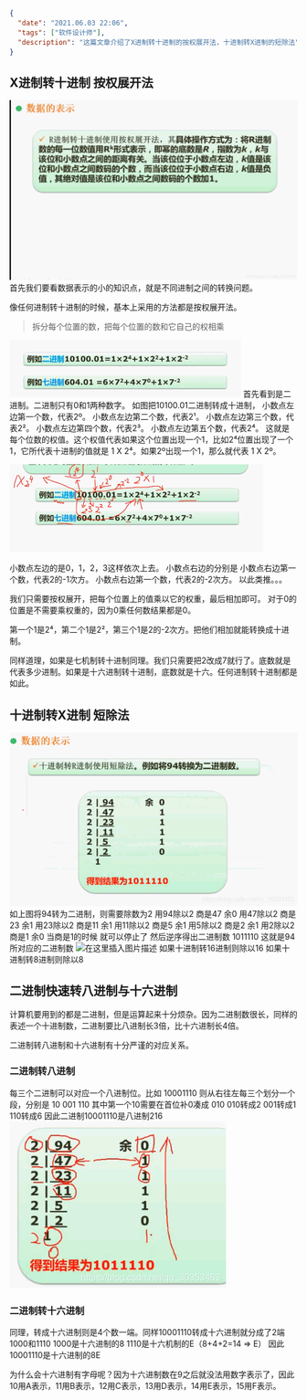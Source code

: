 ```json
{
  "date": "2021.06.03 22:06",
  "tags": ["软件设计师"],
  "description": "这篇文章介绍了X进制转十进制的按权展开法，十进制转X进制的短除法"
}
```


## X进制转十进制  按权展开法
![在这里插入图片描述](../../../assets/content/ruankao/sjs/2.02/01.png)
首先我们要看数据表示的小的知识点，就是不同进制之间的转换问题。

像任何进制转十进制的时候，基本上采用的方法都是按权展开法。

> 拆分每个位置的数，把每个位置的数和它自己的权相乘

![在这里插入图片描述](../../../assets/content/ruankao/sjs/2.02/02.png)
首先看到是二进制。二进制只有0和1两种数字。
如图把10100.01二进制转成十进制，
小数点左边第一个数，代表2º。
小数点左边第二个数，代表2¹。
小数点左边第三个数，代表2²。
小数点左边第四个数，代表2³。
小数点左边第五个数，代表2⁴。
这就是每个位数的权值。这个权值代表如果这个位置出现一个1，比如2⁴位置出现了一个1，它所代表十进制的值就是 1 X 2⁴。如果2º出现一个1，那么就代表 1 X 2º。

![在这里插入图片描述](../../../assets/content/ruankao/sjs/2.02/03.png)

小数点左边的是0，1，2，3这样依次上去。
小数点右边的分别是
小数点右边第一个数，代表2的-1次方。
小数点右边第一个数，代表2的-2次方。
以此类推。。。

我们只需要按权展开，把每个位置上的值乘以它的权重，最后相加即可。
对于0的位置是不需要乘权重的，因为0乘任何数结果都是0。

第一个1是2⁴，第二个1是2²，第三个1是2的-2次方。把他们相加就能转换成十进制。

同样道理，如果是七机制转十进制同理。我们只需要把2改成7就行了。底数就是代表多少进制。如果是十六进制转十进制，底数就是十六。任何进制转十进制都是如此。

## 十进制转X进制 短除法
![在这里插入图片描述](../../../assets/content/ruankao/sjs/2.02/04.png)
如上图将94转为二进制，则需要除数为2
用94除以2 商是47 余0
用47除以2 商是23 余1
用23除以2 商是11 余1
用11除以2 商是5 余1
用5除以2 商是2 余1
用2除以2 商是1 余0
当商是1的时候 就可以停止了 然后逆序得出二进制数 1011110
这就是94所对应的二进制数
![在这里插入图片描述](https://img-blog.csdnimg.cn/20210605143836129.png?x-oss-process=image/watermark,type_ZmFuZ3poZW5naGVpdGk,shadow_10,text_aHR0cHM6Ly9ibG9nLmNzZG4ubmV0L3FxXzMwMzUzNDYz,size_16,color_FFFFFF,t_70)
如果十进制转16进制则除以16
如果十进制转8进制则除以8

## 二进制快速转八进制与十六进制

计算机要用到的都是二进制，但是运算起来十分烦杂。因为二进制数很长，同样的表述一个十进制数，二进制要比八进制长3倍，比十六进制长4倍。

二进制转八进制和十六进制有十分严谨的对应关系。

### 二进制转八进制

每三个二进制可以对应一个八进制位。比如 10001110
则从右往左每三个划分一个段，分别是 10  001  110
其中第一个10需要在首位补0凑成 010
010转成2
001转成1
110转成6
因此二进制10001110是八进制216
![在这里插入图片描述](../../../assets/content/ruankao/sjs/2.02/05.png)
### 二进制转十六进制
同理，转成十六进制则是4个数一端。同样10001110转成十六进制就分成了2端
1000和1110
1000是十六进制的8
1110是十六机制的E（8+4+2=14  =>  E）
因此10001110是十六进制的8E

为什么会十六进制有字母呢？因为十六进制数在9之后就没法用数字表示了，因此10用A表示，11用B表示，12用C表示，13用D表示，14用E表示，15用F表示。



